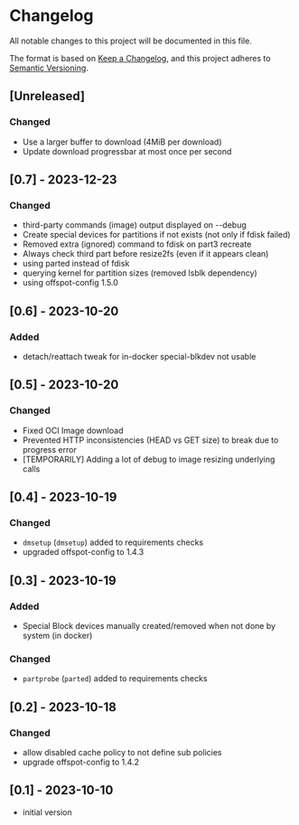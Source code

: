 # Changelog

All notable changes to this project will be documented in this file.

The format is based on [Keep a Changelog](https://keepachangelog.com/en/1.0.0/),
and this project adheres to [Semantic Versioning](https://semver.org/spec/v2.0.0.html).

## [Unreleased]

### Changed

- Use a larger buffer to download (4MiB per download)
- Update download progressbar at most once per second

## [0.7] - 2023-12-23

### Changed

- third-party commands (image) output displayed on --debug
- Create special devices for partitions if not exists (not only if fdisk failed)
- Removed extra (ignored) command to fdisk on part3 recreate
- Always check third part before resize2fs (even if it appears clean)
- using parted instead of fdisk
- querying kernel for partition sizes (removed lsblk dependency)
- using offspot-config 1.5.0

## [0.6] - 2023-10-20

### Added

- detach/reattach tweak for in-docker special-blkdev not usable

## [0.5] - 2023-10-20

### Changed

- Fixed OCI Image download
- Prevented HTTP inconsistencies (HEAD vs GET size) to break due to progress error
- [TEMPORARILY] Adding a lot of debug to image resizing underlying calls

## [0.4] - 2023-10-19

### Changed

- `dmsetup` (`dmsetup`) added to requirements checks
- upgraded offspot-config to 1.4.3

## [0.3] - 2023-10-19

### Added

- Special Block devices manually created/removed when not done by system (in docker)

### Changed

- `partprobe` (`parted`) added to requirements checks

## [0.2] - 2023-10-18

### Changed

- allow disabled cache policy to not define sub policies
- upgrade offspot-config to 1.4.2


## [0.1] - 2023-10-10

- initial version
